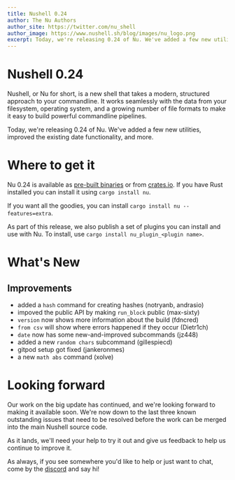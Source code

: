 ```yaml
---
title: Nushell 0.24
author: The Nu Authors
author_site: https://twitter.com/nu_shell
author_image: https://www.nushell.sh/blog/images/nu_logo.png
excerpt: Today, we're releasing 0.24 of Nu. We've added a few new utilities, improved the existing date functionality, and more.
---
```


# Nushell 0.24

Nushell, or Nu for short, is a new shell that takes a modern, structured approach to your commandline. It works seamlessly with the data from your filesystem, operating system, and a growing number of file formats to make it easy to build powerful commandline pipelines.

Today, we're releasing 0.24 of Nu. We've added a few new utilities, improved the existing date functionality, and more.

<!-- more -->

# Where to get it

Nu 0.24 is available as [pre-built binaries](https://github.com/nushell/nushell/releases/tag/0.24.0) or from [crates.io](https://crates.io/crates/nu). If you have Rust installed you can install it using `cargo install nu`.

If you want all the goodies, you can install `cargo install nu --features=extra`.

As part of this release, we also publish a set of plugins you can install and use with Nu. To install, use `cargo install nu_plugin_<plugin name>`.

# What's New

## Improvements

* added a `hash` command for creating hashes (notryanb, andrasio)
* impoved the public API by making `run_block` public (max-sixty)
* `version` now shows more information about the build (fdncred)
* `from csv` will show where errors happened if they occur (Dietr1ch)
* `date` now has some new-and-improved subcommands (jz448)
* added a new `random chars` subcommand (gillespiecd)
* gitpod setup got fixed (jankeronmes)
* a new `math abs` command (xolve)

# Looking forward

Our work on the big update has continued, and we're looking forward to making it available soon. We're now down to the last three known outstanding issues that need to be resolved before the work can be merged into the main Nushell source code.

As it lands, we'll need your help to try it out and give us feedback to help us continue to improve it.

As always, if you see somewhere you'd like to help or just want to chat, come by the [discord](https://discord.gg/NtAbbGn) and say hi!
